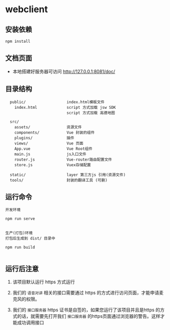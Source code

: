 # webclient

## 安装依赖
```
npm install
```

## 文档页面

  - 本地搭建好服务器可访问 http://127.0.0.1:8081/doc/

## 目录结构 
``` 
  public/                  index.html模板文件
    index.html             script 方式加载 jsw SDK 
                           script 方式加载 高德地图

  src/                      
    assets/                资源文件
    components/            Vue 封装的组件
    plugins/               插件
    views/                 Vue 页面
    App.vue                Vue Root组件
    main.js                js入口文件
    router.js              Vue-router路由配置文件
    store.js               Vuex存储配置

  static/                  layer 第三方js 引用(资源文件)
  tools/                   封装的翻译工具 (可删)

```


## 运行命令

``` 
开发环境

npm run serve


生产(打包)环境
打包后生成到 dist/ 目录中

npm run build


```


## 运行后注意

  1. 该项目默认运行 https 方式运行
  
  2. 我们的 `语音对讲` 相关的接口需要通过 https 的方式进行访问页面，才能申请麦克风的权限。
  3. 我们的 `接口服务器` https 证书是自签的，如果您运行了该项目并且是https 的方式的话，就需要先打开我们 `接口服务器` 的https页面通过浏览器的警告。这样才能成功调用接口
  


